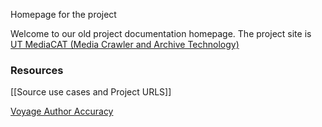 Homepage for the project

Welcome to our old project documentation homepage. The project site is <a href="http://mediacat.utsc.utoronto.ca">UT MediaCAT (Media Crawler and Archive Technology)</a>

### Resources

[[Source use cases and Project URLS]]

[Voyage Author Accuracy](https://docs.google.com/spreadsheets/d/1XW36FKrOjb6VYfh_oKoxutDdspxO7J2a8Cgugbjcz_0/edit?usp=sharing)